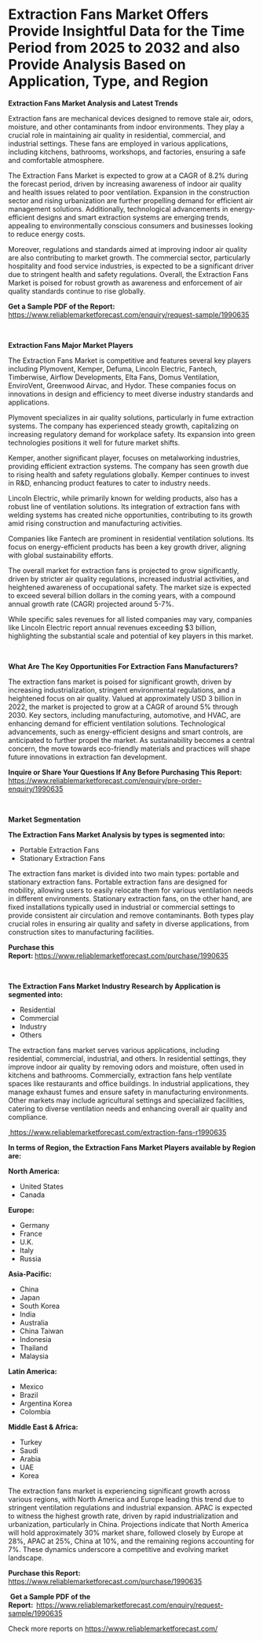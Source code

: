 <p><h1>Extraction Fans Market Offers Provide Insightful Data for the Time Period from 2025 to 2032 and also Provide Analysis Based on Application, Type, and Region</h1></p><p><strong>Extraction Fans Market Analysis and Latest Trends</strong></p>
<p><p>Extraction fans are mechanical devices designed to remove stale air, odors, moisture, and other contaminants from indoor environments. They play a crucial role in maintaining air quality in residential, commercial, and industrial settings. These fans are employed in various applications, including kitchens, bathrooms, workshops, and factories, ensuring a safe and comfortable atmosphere.</p><p>The Extraction Fans Market is expected to grow at a CAGR of 8.2% during the forecast period, driven by increasing awareness of indoor air quality and health issues related to poor ventilation. Expansion in the construction sector and rising urbanization are further propelling demand for efficient air management solutions. Additionally, technological advancements in energy-efficient designs and smart extraction systems are emerging trends, appealing to environmentally conscious consumers and businesses looking to reduce energy costs.</p><p>Moreover, regulations and standards aimed at improving indoor air quality are also contributing to market growth. The commercial sector, particularly hospitality and food service industries, is expected to be a significant driver due to stringent health and safety regulations. Overall, the Extraction Fans Market is poised for robust growth as awareness and enforcement of air quality standards continue to rise globally.</p></p>
<p><strong>Get a Sample PDF of the Report:&nbsp;</strong> <a href="https://www.reliablemarketforecast.com/enquiry/request-sample/1990635?utm_campaign=2253&utm_medium=2&utm_source=Github&utm_content=ia&utm_term=17022025&utm_id=extraction-fans">https://www.reliablemarketforecast.com/enquiry/request-sample/1990635</a></p>
<p>&nbsp;</p>
<p><strong>Extraction Fans Major Market Players</strong></p>
<p><p>The Extraction Fans Market is competitive and features several key players including Plymovent, Kemper, Defuma, Lincoln Electric, Fantech, Timberwise, Airflow Developments, Elta Fans, Domus Ventilation, EnviroVent, Greenwood Airvac, and Hydor. These companies focus on innovations in design and efficiency to meet diverse industry standards and applications.</p><p>Plymovent specializes in air quality solutions, particularly in fume extraction systems. The company has experienced steady growth, capitalizing on increasing regulatory demand for workplace safety. Its expansion into green technologies positions it well for future market shifts.</p><p>Kemper, another significant player, focuses on metalworking industries, providing efficient extraction systems. The company has seen growth due to rising health and safety regulations globally. Kemper continues to invest in R&D, enhancing product features to cater to industry needs.</p><p>Lincoln Electric, while primarily known for welding products, also has a robust line of ventilation solutions. Its integration of extraction fans with welding systems has created niche opportunities, contributing to its growth amid rising construction and manufacturing activities.</p><p>Companies like Fantech are prominent in residential ventilation solutions. Its focus on energy-efficient products has been a key growth driver, aligning with global sustainability efforts. </p><p>The overall market for extraction fans is projected to grow significantly, driven by stricter air quality regulations, increased industrial activities, and heightened awareness of occupational safety. The market size is expected to exceed several billion dollars in the coming years, with a compound annual growth rate (CAGR) projected around 5-7%.</p><p>While specific sales revenues for all listed companies may vary, companies like Lincoln Electric report annual revenues exceeding $3 billion, highlighting the substantial scale and potential of key players in this market.</p></p>
<p>&nbsp;</p>
<p><strong>What Are The Key Opportunities For Extraction Fans Manufacturers?</strong></p>
<p><p>The extraction fans market is poised for significant growth, driven by increasing industrialization, stringent environmental regulations, and a heightened focus on air quality. Valued at approximately USD 3 billion in 2022, the market is projected to grow at a CAGR of around 5% through 2030. Key sectors, including manufacturing, automotive, and HVAC, are enhancing demand for efficient ventilation solutions. Technological advancements, such as energy-efficient designs and smart controls, are anticipated to further propel the market. As sustainability becomes a central concern, the move towards eco-friendly materials and practices will shape future innovations in extraction fan development.</p></p>
<p><strong>Inquire or Share Your Questions If Any Before Purchasing This Report:</strong> <a href="https://www.reliablemarketforecast.com/enquiry/pre-order-enquiry/1990635?utm_campaign=2253&utm_medium=2&utm_source=Github&utm_content=ia&utm_term=17022025&utm_id=extraction-fans">https://www.reliablemarketforecast.com/enquiry/pre-order-enquiry/1990635</a></p>
<p>&nbsp;</p>
<p><strong>Market Segmentation</strong></p>
<p><strong>The Extraction Fans Market Analysis by types is segmented into:</strong></p>
<p><ul><li>Portable Extraction Fans</li><li>Stationary Extraction Fans</li></ul></p>
<p><p>The extraction fans market is divided into two main types: portable and stationary extraction fans. Portable extraction fans are designed for mobility, allowing users to easily relocate them for various ventilation needs in different environments. Stationary extraction fans, on the other hand, are fixed installations typically used in industrial or commercial settings to provide consistent air circulation and remove contaminants. Both types play crucial roles in ensuring air quality and safety in diverse applications, from construction sites to manufacturing facilities.</p></p>
<p><strong>Purchase this Report:&nbsp;</strong><a href="https://www.reliablemarketforecast.com/purchase/1990635?utm_campaign=2253&utm_medium=2&utm_source=Github&utm_content=ia&utm_term=17022025&utm_id=extraction-fans">https://www.reliablemarketforecast.com/purchase/1990635</a></p>
<p>&nbsp;</p>
<p><strong>The Extraction Fans Market Industry Research by Application is segmented into:</strong></p>
<p><ul><li>Residential</li><li>Commercial</li><li>Industry</li><li>Others</li></ul></p>
<p><p>The extraction fans market serves various applications, including residential, commercial, industrial, and others. In residential settings, they improve indoor air quality by removing odors and moisture, often used in kitchens and bathrooms. Commercially, extraction fans help ventilate spaces like restaurants and office buildings. In industrial applications, they manage exhaust fumes and ensure safety in manufacturing environments. Other markets may include agricultural settings and specialized facilities, catering to diverse ventilation needs and enhancing overall air quality and compliance.</p></p>
<p><a href="https://www.reliablemarketforecast.com/extraction-fans-r1990635?utm_campaign=2253&utm_medium=2&utm_source=Github&utm_content=ia&utm_term=17022025&utm_id=extraction-fans">&nbsp;https://www.reliablemarketforecast.com/extraction-fans-r1990635</a></p>
<p><strong>In terms of Region, the Extraction Fans Market Players available by Region are:</strong></p>
<p>
    <p> <strong> North America: </strong>
        <ul>
            <li>United States</li>
            <li>Canada</li>
        </ul>
        </p> 
    <p> <strong> Europe: </strong>
        <ul>
            <li>Germany</li>
            <li>France</li>
            <li>U.K.</li>
            <li>Italy</li>
            <li>Russia</li>
        </ul>
        </p> 
    <p> <strong> Asia-Pacific: </strong>
        <ul>
            <li>China</li>
            <li>Japan</li>
            <li>South Korea</li>
            <li>India</li>
            <li>Australia</li>
            <li>China Taiwan</li>
            <li>Indonesia</li>
            <li>Thailand</li>
            <li>Malaysia</li>
        </ul>
        </p> 
    <p> <strong> Latin America: </strong>
        <ul>
            <li>Mexico</li>
            <li>Brazil</li>
            <li>Argentina Korea</li>
            <li>Colombia</li>
        </ul>
        </p> 
    <p> <strong> Middle East & Africa: </strong>
        <ul>
            <li>Turkey</li>
            <li>Saudi</li>
            <li>Arabia</li>
            <li>UAE</li>
            <li>Korea</li>
        </ul>
    </p>
    </p>
<p><p>The extraction fans market is experiencing significant growth across various regions, with North America and Europe leading this trend due to stringent ventilation regulations and industrial expansion. APAC is expected to witness the highest growth rate, driven by rapid industrialization and urbanization, particularly in China. Projections indicate that North America will hold approximately 30% market share, followed closely by Europe at 28%, APAC at 25%, China at 10%, and the remaining regions accounting for 7%. These dynamics underscore a competitive and evolving market landscape.</p></p>
<p><strong>Purchase this Report: </strong><a href="https://www.reliablemarketforecast.com/purchase/1990635?utm_campaign=2253&utm_medium=2&utm_source=Github&utm_content=ia&utm_term=17022025&utm_id=extraction-fans">https://www.reliablemarketforecast.com/purchase/1990635</a></p>
<p>&nbsp;<strong>Get a Sample PDF of the Report:&nbsp;&nbsp;</strong><a href="https://www.reliablemarketforecast.com/enquiry/request-sample/1990635?utm_campaign=2253&utm_medium=2&utm_source=Github&utm_content=ia&utm_term=17022025&utm_id=extraction-fans">https://www.reliablemarketforecast.com/enquiry/request-sample/1990635</a></p>
<p><strong></strong></p>
<p>Check more reports on <a href="https://www.reliablemarketforecast.com/?utm_campaign=2253&utm_medium=2&utm_source=Github&utm_content=ia&utm_term=17022025&utm_id=extraction-fans">https://www.reliablemarketforecast.com/</a></p>